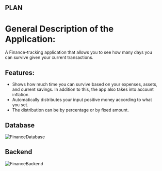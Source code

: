 ## PLAN
# General Description of the Application:
A Finance-tracking application that allows you to see how many days you can survive given your current transactions.
## Features:
* Shows how much time you can survive based on your expenses, assets, and current savings. In addition to this, the app also takes into account inflation.
* Automatically distributes your input positive money according to what you set.
* The distribution can be by percentage or by fixed amount.

## Database
![FinanceDatabase](https://user-images.githubusercontent.com/56058545/144848160-22be8532-70c4-4e41-af39-8eac49ea4c08.png)

## Backend
![FinanceBackend](https://user-images.githubusercontent.com/56058545/144848165-5d8384f6-c1b3-45e0-95bd-4d4c5f776d54.png)
